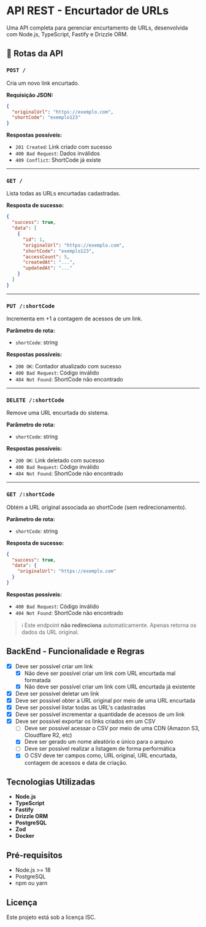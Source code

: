 # API REST - Encurtador de URLs

Uma API completa para gerenciar encurtamento de URLs, desenvolvida com Node.js, TypeScript, Fastify e Drizzle ORM.

## 📌 Rotas da API

### `POST /`

Cria um novo link encurtado.

**Requisição JSON:**

```json
{
  "originalUrl": "https://exemplo.com",
  "shortCode": "exemplo123"
}
```

**Respostas possíveis:**

- `201 Created`: Link criado com sucesso
- `400 Bad Request`: Dados inválidos
- `409 Conflict`: ShortCode já existe

---

### `GET /`

Lista todas as URLs encurtadas cadastradas.

**Resposta de sucesso:**

```json
{
  "success": true,
  "data": [
    {
      "id": 1,
      "originalUrl": "https://exemplo.com",
      "shortCode": "exemplo123",
      "accessCount": 5,
      "createdAt": "...",
      "updatedAt": "..."
    }
  ]
}
```

---

### `PUT /:shortCode`

Incrementa em +1 a contagem de acessos de um link.

**Parâmetro de rota:**

- `shortCode`: string

**Respostas possíveis:**

- `200 OK`: Contador atualizado com sucesso
- `400 Bad Request`: Código inválido
- `404 Not Found`: ShortCode não encontrado

---

### `DELETE /:shortCode`

Remove uma URL encurtada do sistema.

**Parâmetro de rota:**

- `shortCode`: string

**Respostas possíveis:**

- `200 OK`: Link deletado com sucesso
- `400 Bad Request`: Código inválido
- `404 Not Found`: ShortCode não encontrado

---

### `GET /:shortCode`

Obtém a URL original associada ao shortCode (sem redirecionamento).

**Parâmetro de rota:**

- `shortCode`: string

**Resposta de sucesso:**

```json
{
  "success": true,
  "data": {
    "originalUrl": "https://exemplo.com"
  }
}
```

**Respostas possíveis:**

- `400 Bad Request`: Código inválido
- `404 Not Found`: ShortCode não encontrado

> ℹ️ Este endpoint **não redireciona** automaticamente. Apenas retorna os dados da URL original.

## BackEnd - Funcionalidade e Regras

- [x] Deve ser possível criar um link
  - [x] Não deve ser possível criar um link com URL encurtada mal formatada
  - [x] Não deve ser possível criar um link com URL encurtada já existente
- [x] Deve ser possível deletar um link
- [x] Deve ser possível obter a URL original por meio de uma URL encurtada
- [x] Deve ser possível listar todas as URL's cadastradas
- [x] Deve ser possível incrementar a quantidade de acessos de um link
- [x] Deve ser possível exportar os links criados em um CSV
  - [ ] Deve ser possível acessar o CSV por meio de uma CDN (Amazon S3, Cloudflare R2, etc)
  - [x] Deve ser gerado um nome aleatório e único para o arquivo
  - [ ] Deve ser possível realizar a listagem de forma performática
  - [x] O CSV deve ter campos como, URL original, URL encurtada, contagem de acessos e data de criação.

## Tecnologias Utilizadas

- **Node.js**
- **TypeScript**
- **Fastify**
- **Drizzle ORM**
- **PostgreSQL**
- **Zod**
- **Docker**

## Pré-requisitos

- Node.js >= 18
- PostgreSQL
- npm ou yarn

## Licença

Este projeto está sob a licença ISC.
